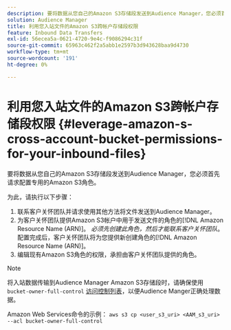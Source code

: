 ```yaml
---
description: 要将数据从您自己的Amazon S3存储段发送到Audience Manager，您必须首先请求配置专用的Amazon S3角色。
solution: Audience Manager
title: 利用您入站文件的Amazon S3跨帐户存储段权限
feature: Inbound Data Transfers
exl-id: 56ecea5a-0621-4720-9e4c-f9086294c31f
source-git-commit: 65963c462f2a5abb1e2597b3d943628baa9d4730
workflow-type: tm+mt
source-wordcount: '191'
ht-degree: 0%

---
```


# 利用您入站文件的Amazon S3跨帐户存储段权限 {#leverage-amazon-s-cross-account-bucket-permissions-for-your-inbound-files}

要将数据从您自己的Amazon S3存储段发送到Audience Manager，您必须首先请求配置专用的Amazon S3角色。

为此，请执行以下步骤：

1. 联系客户关怀团队并请求使用其他方法将文件发送到Audience Manager。
2. 为客户关怀团队提供Amazon S3帐户中用于发送文件的角色的[!DNL Amazon Resource Name (ARN)]。 _必须先创建此角色，然后才能联系客户关怀团队_。 配置完成后，客户关怀团队将为您提供新创建角色的[!DNL Amazon Resource Name (ARN)]。
3. 编辑现有Amazon S3角色的权限，承担由客户关怀团队提供的角色。

>[!NOTE]
>
>将入站数据传输到Audience Manager Amazon S3存储段时，请确保使用`bucket-owner-full-control` [访问控制列表](https://docs.aws.amazon.com/AmazonS3/latest/userguide/about-object-ownership.html)，以便Audience Manger正确处理数据。
>
>Amazon Web Services命令的示例： `aws s3 cp <user_s3_uri> <AAM_s3_uri> --acl bucket-owner-full-control`
